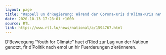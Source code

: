 ```yaml
---
layout: page
title: "Rappell un d'Regierung: Wärend der Corona-Kris d'Klima-Kris net vergiessen "
date: 2020-10-13 17:28:01 +1000
source: RTL
link: https://www.rtl.lu/news/national/a/1594767.html
---
```


D’Beweegung “Youth for Climate” huet d’Ried zur Lag vun der Natioun genotzt, fir d’Politik nach emol un hir Fuerderungen z’erënneren. 